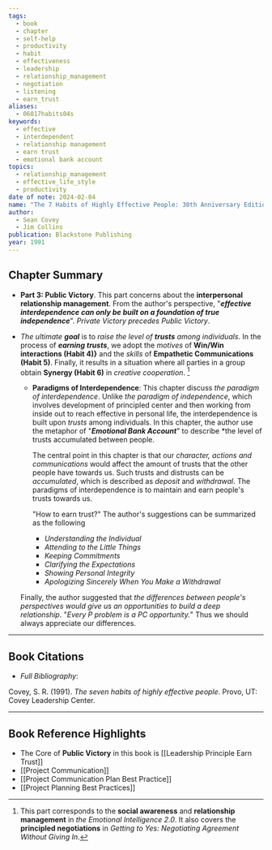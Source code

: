 ```yaml
---
tags:
  - book
  - chapter
  - self-help
  - productivity
  - habit
  - effectiveness
  - leadership
  - relationship_management
  - negotiation
  - listening
  - earn_trust
aliases:
  - 06017habits04s
keywords:
  - effective
  - interdependent
  - relationship management
  - earn trust
  - emotional bank account
topics:
  - relationship_management
  - effective_life_style
  - productivity
date of note: 2024-02-04
name: "The 7 Habits of Highly Effective People: 30th Anniversary Edition"
author:
  - Sean Covey
  - Jim Collins
publication: Blackstone Publishing
year: 1991
---
```


## Chapter Summary

- **Part 3: Public Victory**. This part concerns about the **interpersonal relationship management**. From the author's perspective, "***effective interdependence can only be built on a foundation of true independence***". *Private Victory precedes Public Victory*. 
  
- *The ultimate **goal*** is to *raise the level of **trusts** among individuals*. In the process of ***earning trusts***, we adopt the *motives* of **Win/Win interactions (Habit 4)}** and the *skills* of **Empathetic Communications (Habit 5)**. Finally, it results in a situation where all parties in a group obtain **Synergy (Habit 6)** in *creative cooperation*. [^1]
  
	- **Paradigms of Interdependence**: This chapter discuss *the paradigm of interdependence*. Unlike *the paradigm of independence*, which involves development of principled center and then working from inside out to reach effective in personal life, the interdependence is built upon *trusts* among individuals. In this chapter, the author use the metaphor of "***Emotional Bank Account***" to describe *the level of trusts accumulated between people. 
	  
	  The central point in this chapter is that our *character, actions and communications* would affect the amount of trusts that the other people have towards us. Such trusts and distrusts can be *accumulated*, which is described as *deposit* and *withdrawal*. The paradigms of interdependence is to maintain and earn people's trusts towards us. 
	  
	  "How to earn trust?" The author's suggestions can be summarized as the following 
		- *Understanding the Individual*
		- *Attending to the Little Things*
		- *Keeping Commitments*
		- *Clarifying the Expectations*
		- *Showing Personal Integrity*
		- *Apologizing Sincerely When You Make a Withdrawal*
		  
	Finally, the author suggested that *the differences between people's perspectives would give us an opportunities to build a deep relationship*. "_Every P problem is a PC opportunity._" Thus we should always appreciate our differences.



[^1]: This part corresponds to the **social awareness** and **relationship management** in *the Emotional Intelligence 2.0*. It also covers the **principled negotiations** in *Getting to Yes: Negotiating Agreement Without Giving In*.

----------
## Book Citations

- *Full Bibliography*:

Covey, S. R. (1991). _The seven habits of highly effective people_. Provo, UT: Covey Leadership Center.

-----------
##  Book Reference Highlights

- The Core of **Public Victory** in this book is [[Leadership Principle Earn Trust]]
- [[Project Communication]]
- [[Project Communication Plan Best Practice]]
- [[Project Planning Best Practices]]
